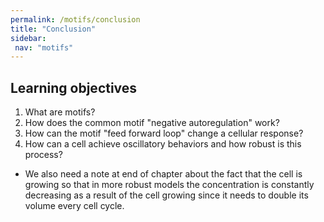 ```yaml
---
permalink: /motifs/conclusion
title: "Conclusion"
sidebar:
 nav: "motifs"
---
```


## Learning objectives

1. What are motifs?
2. How does the common motif "negative autoregulation" work?
3. How can the motif "feed forward loop" change a cellular response?
4. How can a cell achieve oscillatory behaviors and how robust is this process?

* We also need a note at end of chapter about the fact that the cell is growing so that in more robust models the concentration is constantly decreasing as a result of the cell growing since it needs to double its volume every cell cycle.
